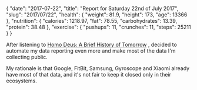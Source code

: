 {
    "date": "2017-07-22",
    "title": "Report for Saturday 22nd of July 2017",
    "slug": "2017\/07\/22",
    "health": {
        "weight": 81.9,
        "height": 173,
        "age": 13366
    },
    "nutrition": {
        "calories": 1218.97,
        "fat": 78.55,
        "carbohydrates": 13.39,
        "protein": 38.48
    },
    "exercise": {
        "pushups": 11,
        "crunches": 11,
        "steps": 25211
    }
}

After listening to [Homo Deus: A Brief History of
Tomorrow](http://amzn.to/2ulgPfh) , decided to automate my data reporting even
more and make most of the data I'm collecting public.


My rationale is that Google, FitBit, Samsung, Gyroscope and Xiaomi already have
most of that data, and it's not fair to keep it closed only in their ecosystems.

